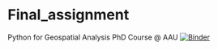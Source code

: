 # Final_assignment
Python for Geospatial Analysis PhD Course @ AAU
[![Binder](https://mybinder.org/badge_logo.svg)](https://mybinder.org/v2/gh/auarm/Final_assignment.git/master)
